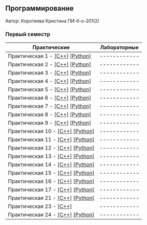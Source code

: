 ## Программирование

Автор: Коротеева Кристина ПИ-б-о-201(2)

### Первый семестр

| Практические | Лабораторные |
| ------------ | ------------ |
| Практическая 1 - [[C++]](https://github.com/terrepta/Programming/blob/main/Practice/01/C%2B%2B/01.cpp) [[Python]](https://github.com/terrepta/Programming/blob/main/Practice/01/Python/01.py) | ------------ |
| Практическая 2 - [[C++]](https://github.com/terrepta/Programming/blob/main/Practice/02/C%2B%2B/ConsoleApplication1.cpp) [[Python]](https://github.com/terrepta/Programming/blob/main/Practice/02/Python/02.py) | ------------ |
| Практическая 3 - [[C++]](https://github.com/terrepta/Programming/blob/main/Practice/03/C%2B%2B/03.cpp) [[Python]](https://github.com/terrepta/Programming/blob/main/Practice/03/Python/03.py) | ------------ |
| Практическая 4 - [[C++]](https://github.com/terrepta/Programming/blob/main/Practice/04/C%2B%2B/04/04/04.cpp) [[Python]](https://github.com/terrepta/Programming/blob/main/Practice/04/Python/04.py) | ------------ |
| Практическая 5 - [[C++]](https://github.com/terrepta/Programming/blob/main/Practice/05/C%2B%2B/05/05.cpp) [[Python]](https://github.com/terrepta/Programming/blob/main/Practice/05/Python/05.py) | ------------ |
| Практическая 6 - [[C++]](https://github.com/terrepta/Programming/blob/main/Practice/06/C%2B%2B/ConsoleApplication1/ConsoleApplication1.cpp) [[Python]](https://github.com/terrepta/Programming/blob/main/Practice/06/Python/06.py) | ------------ |
| Практическая 7 - [[C++]](https://github.com/terrepta/Programming/blob/main/Practice/07/C%2B%2B/07/07.cpp) [[Python]](https://github.com/terrepta/Programming/blob/main/Practice/07/Python/07.py) | ------------ |
| Практическая 8 - [[C++]](https://github.com/terrepta/Programming/blob/main/Practice/08/C%2B%2B/08/08.cpp) [[Python]](https://github.com/terrepta/Programming/blob/main/Practice/08/Python/08.py) | ------------ |
| Практическая 9 - [[C++]](https://github.com/terrepta/Programming/blob/main/Practice/09/C%2B%2B/09/09.cpp) [[Python]](https://github.com/terrepta/Programming/blob/main/Practice/09/Python/09.py) | ------------ |
| Практическая 10 - [[C++]](https://github.com/terrepta/Programming/blob/f6cb8dde4bd7807fb37fb0ffa197d7c6859f2b31/Practice/10/C%2B%2B/10/10.cpp) [[Python]](https://github.com/terrepta/Programming/blob/f6cb8dde4bd7807fb37fb0ffa197d7c6859f2b31/Practice/10/Python/10.py) | ------------ |
| Практическая 11 - [[C++]](https://github.com/terrepta/Programming/blob/main/Practice/11/C%2B%2B/11/11.cpp) [[Python]](https://github.com/terrepta/Programming/blob/main/Practice/11/Python/11.py) | ------------ |
| Практическая 12 - [[C++]](https://github.com/terrepta/Programming/blob/main/Practice/12/C%2B%2B/12/12.cpp) [[Python]](https://github.com/terrepta/Programming/blob/main/Practice/12/Python/12.py) | ------------ |
| Практическая 13 - [[C++]](https://github.com/terrepta/Programming/blob/f6cb8dde4bd7807fb37fb0ffa197d7c6859f2b31/Practice/13/C%2B%2B/13/13.cpp) [[Python]](https://github.com/terrepta/Programming/blob/main/Practice/13/Python/13.py) | ------------ |
| Практическая 14 - [[C++]](https://github.com/terrepta/Programming/blob/f6cb8dde4bd7807fb37fb0ffa197d7c6859f2b31/Practice/14/C%2B%2B/14/14.cpp) [[Python]](https://github.com/terrepta/Programming/blob/main/Practice/14/Python/14.py) | ------------ |
| Практическая 15 - [[C++]](https://github.com/terrepta/Programming/blob/f6cb8dde4bd7807fb37fb0ffa197d7c6859f2b31/Practice/15/%D0%A1%2B%2B/15/15.cpp) [[Python]](https://github.com/terrepta/Programming/blob/main/Practice/15/Python/15.py) | ------------ |
| Практическая 16 - [[C++]](https://github.com/terrepta/Programming/blob/main/Practice/16/C%2B%2B/16/16.cpp) [[Python]](./Practice/16/Python/16.py ) | ------------ |
| Практическая 17 - [[C++]](https://github.com/terrepta/Programming/blob/main/Practice/17/C%2B%2B/17/17.cpp) [[Python]](https://github.com/terrepta/Programming/blob/main/Practice/17/Python/17.py) | ------------ |
| Практическая 21 - [[C++]](https://github.com/terrepta/Programming/blob/f6cb8dde4bd7807fb37fb0ffa197d7c6859f2b31/Practice/21/C%2B%2B/21/21.cpp) [[Python]](https://github.com/terrepta/Programming/blob/main/Practice/21/Python/21.py) | ------------ |
| Практическая 23 - [[C++]](https://github.com/terrepta/Programming/tree/main/Practice/23/C%2B%2B/23) | ------------ |
| Практическая 24 - [[C++]](https://github.com/terrepta/Programming/tree/main/Practice/24/C%2B%2B/24) [[Python]](https://github.com/terrepta/Programming/blob/main/Practice/24/Python/main.py) | ------------ |
